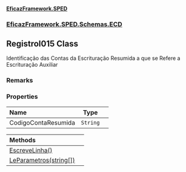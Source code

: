 #### [EficazFramework.SPED](EficazFrameworkSPED.md 'EficazFramework SPED')
### [EficazFramework.SPED.Schemas.ECD](EficazFramework.SPED.Schemas.ECD.md 'EficazFramework.SPED.Schemas.ECD')

## RegistroI015 Class

Identificação das Contas da Escrituração Resumida a que se Refere a Escrituração Auxiliar

### Remarks
### Properties

| Name | Type | |
| :--- | :---: | :--- |
| CodigoContaResumida | `String` |  |

| Methods | |
| :--- | :--- |
| [EscreveLinha()](EficazFramework.SPED.Schemas.ECD/RegistroI015/EscreveLinha().md 'EficazFramework.SPED.Schemas.ECD.RegistroI015.EscreveLinha()') | |
| [LeParametros(string[])](EficazFramework.SPED.Schemas.ECD/RegistroI015/LeParametros(string[]).md 'EficazFramework.SPED.Schemas.ECD.RegistroI015.LeParametros(string[])') | |
